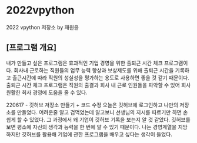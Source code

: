 # 2022vpython
2022 vpython 저장소 by 재원윤
## [프로그램 개요] 
내가 만들고 싶은 프로그램은 효과적인 기업 경영을 위한 출퇴근 시간 체크 프로그램이다. 회사내 근로하는 직원들의 업무 능력 향상과 보상제도를 위해 출퇴근 시간을 기록하고 출근시간에 따라 직원의 성실성을 평가하는 용도로 사용하면 좋을 것 같기 때문이다. 출퇴근 시간 체크 프로그램은 직원의 출결과 회사 내 근로 인원들을 파악할 수 있어 회사 원활한 회사 경영에 도움을 줄 수 있다. 


220617 - 깃허브 저장소 만들기 + 코드 수정
오늘은 깃허브에 로그인하고 나만의 저장소를 만들었다. 어려운줄 알고 겁먹었는데 알고보니 선생님의 지시를 따르기만 하면 손쉽게 할 수 있었다. 그 과정에서 왜 기업이 깃허브 기록을 보는지 알 것 같았다. 깃허브를 보면 평소에 자신의 생각과 능력을 한 번에 알 수 있기 때문이다. 나는 경영계열을 지망하지만 깃허브를 활용해 기업에 관한 프로그램을 배우고 싶다는 생각이 들었다.
